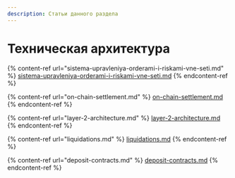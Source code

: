 ```yaml
---
description: Статьи данного раздела
---
```


# Техническая архитектура



{% content-ref url="sistema-upravleniya-orderami-i-riskami-vne-seti.md" %}
[sistema-upravleniya-orderami-i-riskami-vne-seti.md](sistema-upravleniya-orderami-i-riskami-vne-seti.md)
{% endcontent-ref %}

{% content-ref url="on-chain-settlement.md" %}
[on-chain-settlement.md](on-chain-settlement.md)
{% endcontent-ref %}

{% content-ref url="layer-2-architecture.md" %}
[layer-2-architecture.md](layer-2-architecture.md)
{% endcontent-ref %}

{% content-ref url="liquidations.md" %}
[liquidations.md](liquidations.md)
{% endcontent-ref %}

{% content-ref url="deposit-contracts.md" %}
[deposit-contracts.md](deposit-contracts.md)
{% endcontent-ref %}
